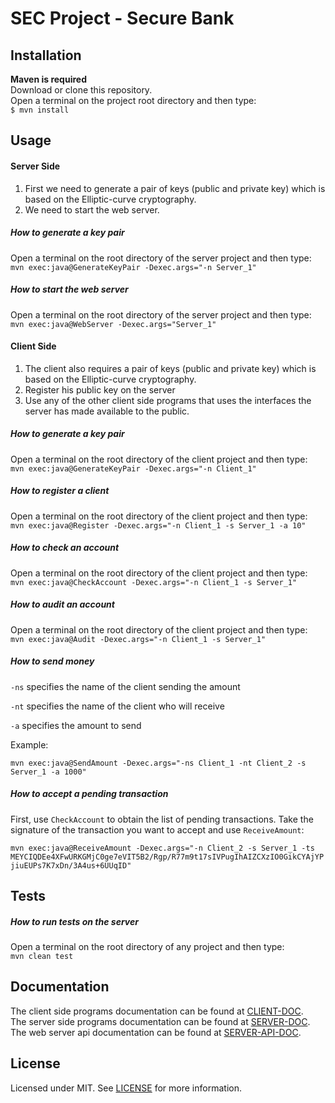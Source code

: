 # SEC Project - Secure Bank
  
## Installation  
**Maven is required**  
Download or clone this repository.  
Open a terminal on the project root directory and then type:  
`$ mvn install`  

## Usage

#### Server Side
1. First we need to generate a pair of keys (public and private key) which is based on the Elliptic-curve cryptography.
2. We need to start the web server.

##### How to generate a key pair
Open a terminal on the root directory of the server project and then type:  
`mvn exec:java@GenerateKeyPair -Dexec.args="-n Server_1"`
  
##### How to start the web server
Open a terminal on the root directory of the server project and then type:  
`mvn exec:java@WebServer -Dexec.args="Server_1"`

#### Client Side
1. The client also requires a pair of keys (public and private key) which is based on the Elliptic-curve cryptography.  
2. Register his public key on the server  
3. Use any of the other client side programs that uses the interfaces the server has made available to the public.

##### How to generate a key pair
Open a terminal on the root directory of the client project and then type:  
`mvn exec:java@GenerateKeyPair -Dexec.args="-n Client_1"`

##### How to register a client
Open a terminal on the root directory of the client project and then type:  
`mvn exec:java@Register -Dexec.args="-n Client_1 -s Server_1 -a 10"`

##### How to check an account
Open a terminal on the root directory of the client project and then type:  
`mvn exec:java@CheckAccount -Dexec.args="-n Client_1 -s Server_1"`

##### How to audit an account
Open a terminal on the root directory of the client project and then type:  
`mvn exec:java@Audit -Dexec.args="-n Client_1 -s Server_1"`

##### How to send money
`-ns` specifies the name of the client sending the amount

`-nt` specifies the name of the client who will receive

`-a` specifies the amount to send

Example:

`mvn exec:java@SendAmount -Dexec.args="-ns Client_1 -nt Client_2 -s Server_1 -a 1000"`

##### How to accept a pending transaction
First, use `CheckAccount` to obtain the list of pending transactions.
Take the signature of the transaction you want to accept and use `ReceiveAmount`:

`mvn exec:java@ReceiveAmount -Dexec.args="-n Client_2 -s Server_1 -ts MEYCIQDEe4XFwURKGMjC0ge7eVIT5B2/Rgp/R77m9t17sIVPugIhAIZCXzIO0GikCYAjYPjiuEUPs7K7xDn/3A4us+6UUqID"`

## Tests

##### How to run tests on the server 
Open a terminal on the root directory of any project and then type:  
`mvn clean test`

## Documentation
The client side programs documentation can be found at [CLIENT-DOC](docs/CLIENT-DOCUMENTATION.md).   
The server side programs documentation can be found at [SERVER-DOC](docs/SERVER-DOCUMENTATION.md).  
The web server api documentation can be found at [SERVER-API-DOC](docs/SERVER-API-DOCUMENTATION.md).

## License  
Licensed under MIT. See [LICENSE](LICENSE) for more information. 
